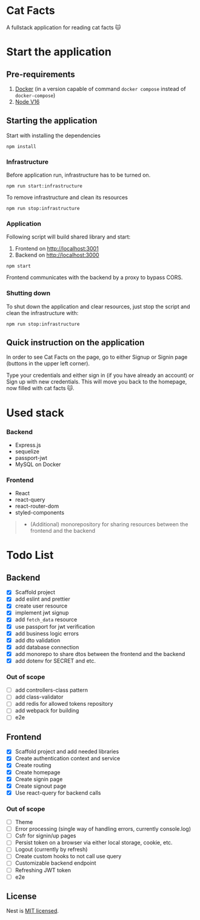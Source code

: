 Cat Facts
=================

A fullstack application for reading cat facts 🐱

# Start the application

## Pre-requirements

1. [Docker](https://www.docker.com/) (in a version capable of command `docker compose` instead of `docker-compose`)
2. [Node V16](https://nodejs.org/en/)

## Starting the application

Start with installing the dependencies

`npm install`

### Infrastructure

Before application run, infrastructure has to be turned on.

`npm run start:infrastructure`

To remove infrastructure and clean its resources

`npm run stop:infrastructure`

### Application

Following script will build shared library and start:
1. Frontend on [http://localhost:3001](http://localhost:3001) 
2. Backend on [http://localhost:3000](http://localhost:3001)

`npm start`

Frontend communicates with the backend by a proxy to bypass CORS.

### Shutting down

To shut down the application and clear resources, just stop the script and clean the infrastructure with: 

`npm run stop:infrastructure`

## Quick instruction on the application

In order to see Cat Facts on the page, go to either Signup or Signin page (buttons in the upper left corner).

Type your credentials and either sign in (if you have already an account) or Sign up with new credentials. This will move you back to the homepage, now filled with cat facts 🐱.

# Used stack

### Backend
- Express.js
- sequelize
- passport-jwt
- MySQL on Docker

### Frontend
- React
- react-query
- react-router-dom
- styled-components

> - (Additional) monorepository for sharing resources between the frontend and the backend

# Todo List

## Backend
- [x] Scaffold project
- [x] add eslint and prettier
- [x] create user resource
- [x] implement jwt signup
- [x] add `fetch_data` resource
- [x] use passport for jwt verification
- [x] add business logic errors
- [x] add dto validation
- [x] add database connection
- [x] add monorepo to share dtos between the frontend and the backend
- [x] add dotenv for SECRET and etc.

### Out of scope
- [ ] add controllers-class pattern
- [ ] add class-validator
- [ ] add redis for allowed tokens repository
- [ ] add webpack for building
- [ ] e2e

## Frontend
- [x] Scaffold project and add needed libraries
- [x] Create authentication context and service
- [x] Create routing
- [x] Create homepage
- [x] Create signin page
- [x] Create signout page
- [x] Use react-query for backend calls

### Out of scope
- [ ] Theme
- [ ] Error processing (single way of handling errors, currently console.log)
- [ ] Csfr for signin/up pages
- [ ] Persist token on a browser via either local storage, cookie, etc.
- [ ] Logout (currently by refresh)
- [ ] Create custom hooks to not call use query
- [ ] Customizable backend endpoint
- [ ] Refreshing JWT token
- [ ] e2e

## License

Nest is [MIT licensed](LICENSE).

